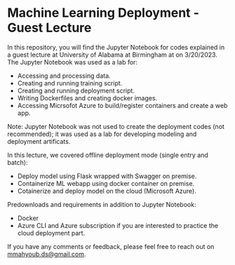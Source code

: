 # Machine Learning Deployment - Guest Lecture 
In this repository, you will find the Jupyter Notebook for codes explained in a guest lecture at University of Alabama at Birmingham at  on 3/20/2023. The Jupyter Notebook was used as a lab for:
- Accessing and processing data.
- Creating and running training script.
- Creating and running deployment script.
- Writing Dockerfiles and creating docker images.
- Accessing Micrsofot Azure to build/register containers and create a web app.

Note: Jupyter Notebook was not used to create the deployment codes (not recommended); it was used as a lab for developing modeling and deployment artificats. 

In this lecture, we covered offline deployment mode (single entry and batch):
  - Deploy model using Flask wrapped with Swagger on premise.
  - Containerize ML webapp using docker container on premise. 
  - Cotainerize and deploy model on the cloud (Microsoft Azure). 

Predownloads and requirements in addition to Jupyter Notebook:
- Docker 
- Azure CLI and Azure subscription if you are interested to practice the cloud deployment part. 

If you have any comments or feedback, please feel free to reach out on mmahyoub.ds@gmail.com.

